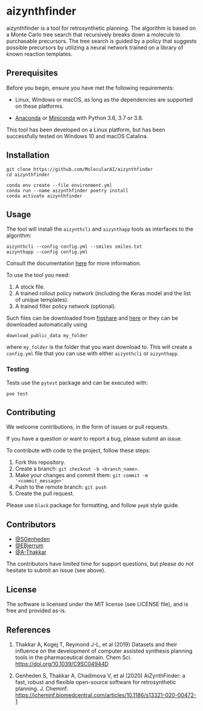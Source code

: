 # aizynthfinder

aizynthfinder is a tool for retrosynthetic planning. The algorithm is based on a Monte Carlo tree search that recursively breaks down a molecule to purchasable precursors. The tree search is guided by a policy that suggests possible precursors by utilizing a neural network trained on a library of known reaction templates.  

## Prerequisites

Before you begin, ensure you have met the following requirements:

* Linux, Windows or macOS, as long as the dependencies are supported on these platforms.

* [Anaconda][1] or [Miniconda][2] with Python 3.6, 3.7 or 3.8.

This tool has been developed on a Linux platform, but has been successfully tested on Windows 10 and macOS Catalina.

## Installation

```console
git clone https://github.com/MolecularAI/aizynthfinder
cd aizynthfinder

conda env create --file environment.yml
conda run --name aizynthfinder poetry install
conda activate aizynthfinder
```

## Usage

The tool will install the `aizynthcli` and `aizynthapp` tools
as interfaces to the algorithm:

```
aizynthcli --config config.yml --smiles smiles.txt
aizynthapp --config config.yml
```

Consult the documentation [here](https://molecularai.github.io/aizynthfinder/) for more information.

To use the tool you need:

1. A stock file.
2. A trained rollout policy network (including the Keras model and the list of unique templates).
3. A trained filter policy network (optional).

Such files can be downloaded from [figshare](https://figshare.com/articles/AiZynthFinder_a_fast_robust_and_flexible_open-source_software_for_retrosynthetic_planning/12334577) and [here](https://figshare.com/articles/dataset/A_quick_policy_to_filter_reactions_based_on_feasibility_in_AI-guided_retrosynthetic_planning/13280507) or they can be downloaded automatically using

```
download_public_data my_folder
```

where `my_folder` is the folder that you want download to.
This will create a `config.yml` file that you can use with either `aizynthcli` or `aizynthapp`.

### Testing

Tests use the `pytest` package and can be executed with:

```console
poe test
```

## Contributing

We welcome contributions, in the form of issues or pull requests.

If you have a question or want to report a bug, please submit an issue.


To contribute with code to the project, follow these steps:

1. Fork this repository.
2. Create a branch: `git checkout -b <branch_name>`.
3. Make your changes and commit them: `git commit -m '<commit_message>'`
4. Push to the remote branch: `git push`
5. Create the pull request.

Please use `black` package for formatting, and follow `pep8` style guide.


## Contributors

* [@SGenheden](https://www.github.com/SGenheden)
* [@EBjerrum](https://www.github.com/EBjerrum)
* [@A-Thakkar](https://www.github.com/A-Thakkar)

The contributors have limited time for support questions, but please do not hesitate to submit an issue (see above).

## License

The software is licensed under the MIT license (see LICENSE file), and is free and provided as-is.

## References

1. Thakkar A, Kogej T, Reymond J-L, et al (2019) Datasets and their influence on the development of computer assisted synthesis planning tools in the pharmaceutical domain. Chem Sci. https://doi.org/10.1039/C9SC04944D

2. Genheden S, Thakkar A, Chadimova V, et al (2020) AiZynthFinder: a fast, robust and flexible open-source software for retrosynthetic planning. J. Cheminf. https://jcheminf.biomedcentral.com/articles/10.1186/s13321-020-00472-1

[1]: https://www.anaconda.com/
[2]: https://docs.conda.io/en/latest/miniconda.html
